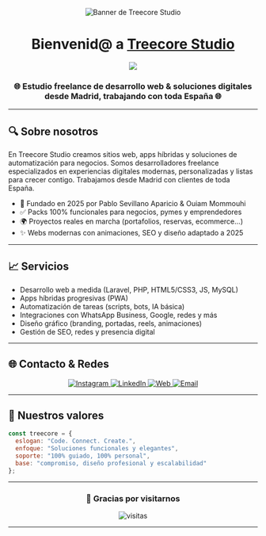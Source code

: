 <!-- ========== BANNER ========== -->
<p align="center">
  <img src="https://i.ibb.co/4g2TzFx/treecorestudio-github-banner.png" alt="Banner de Treecore Studio">
</p>

<!-- ========== ENCABEZADO ========== -->
<h1 align="center">
  Bienvenid@ a <a href="https://treecorestudio.es" target="_blank">Treecore Studio</a>
</h1>

<p align="center">
  <a href="https://readme-typing-svg.demolab.com/demo/">
    <img
      src="https://readme-typing-svg.herokuapp.com?font=Fira+Code&weight=500&size=24&pause=1000&color=00BFFF&center=true&vCenter=true&width=600&height=60&lines=Code.+Connect.+Create." />
  </a>
</p>

<h3 align="center">🌐 Estudio freelance de desarrollo web & soluciones digitales desde Madrid, trabajando con toda España 🌐</h3>

---

## 🔍 Sobre nosotros

En Treecore Studio creamos sitios web, apps híbridas y soluciones de automatización para negocios. Somos desarrolladores freelance especializados en experiencias digitales modernas, personalizadas y listas para crecer contigo. Trabajamos desde Madrid con clientes de toda España.

- 📅 Fundado en 2025 por Pablo Sevillano Aparicio & Ouiam Mommouhi
- ✅ Packs 100% funcionales para negocios, pymes y emprendedores
- 🌍 Proyectos reales en marcha (portafolios, reservas, ecommerce...)
- ✨ Webs modernas con animaciones, SEO y diseño adaptado a 2025

---

## 📈 Servicios

- Desarrollo web a medida (Laravel, PHP, HTML5/CSS3, JS, MySQL)
- Apps híbridas progresivas (PWA)
- Automatización de tareas (scripts, bots, IA básica)
- Integraciones con WhatsApp Business, Google, redes y más
- Diseño gráfico (branding, portadas, reels, animaciones)
- Gestión de SEO, redes y presencia digital

---

## 🌐 Contacto & Redes

<p align="center">
  <a href="https://www.instagram.com/treecorestudio.es" target="_blank">
    <img src="https://img.icons8.com/doodle/40/000000/instagram-new--v2.png" alt="Instagram"/>
  </a>
  <a href="https://www.linkedin.com/company/treecore-studio" target="_blank">
    <img src="https://img.icons8.com/doodle/40/000000/linkedin--v2.png" alt="LinkedIn"/>
  </a>
  <a href="https://treecorestudio.es" target="_blank">
    <img src="https://img.icons8.com/doodle/40/000000/globe--v1.png" alt="Web"/>
  </a>
  <a href="mailto:studio@treecorestudio.es" target="_blank">
    <img src="https://img.icons8.com/doodle/40/000000/new-post.png" alt="Email"/>
  </a>
</p>

---

## 💎 Nuestros valores

```javascript
const treecore = {
  eslogan: "Code. Connect. Create.",
  enfoque: "Soluciones funcionales y elegantes",
  soporte: "100% guiado, 100% personal",
  base: "compromiso, diseño profesional y escalabilidad"
};
```

---

<h3 align="center">
  🌟 Gracias por visitarnos
</h3>
<p align="center">
  <img src="https://komarev.com/ghpvc/?username=treecorestudio&label=Visitas&style=flat-square&color=blue" alt="visitas">
</p>

---
